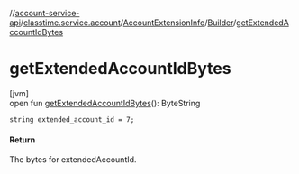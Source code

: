 //[account-service-api](../../../../index.md)/[classtime.service.account](../../index.md)/[AccountExtensionInfo](../index.md)/[Builder](index.md)/[getExtendedAccountIdBytes](get-extended-account-id-bytes.md)

# getExtendedAccountIdBytes

[jvm]\
open fun [getExtendedAccountIdBytes](get-extended-account-id-bytes.md)(): ByteString

`string extended_account_id = 7;`

#### Return

The bytes for extendedAccountId.
